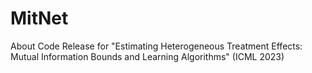 # MitNet
About Code Release for "Estimating Heterogeneous Treatment Effects: Mutual Information Bounds and Learning Algorithms" (ICML 2023)
